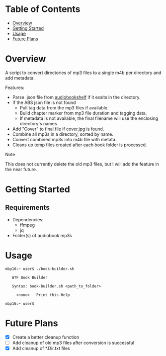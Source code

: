 # Table of Contents
- [Overview](#overview)
- [Getting Started](#getting-started)
- [Usage](#usage)
- [Future Plans](#future-plans)

# Overview
A script to convert directories of mp3 files to a single m4b per directory and add metadata.

Features:
- Parse .json file from [audiobookshelf](https://www.audiobookshelf.org) if it exsits in the directory.
- If the ABS json file is not found
  - Pull tag data from the mp3 files if available.
  - Build chapter marker from mp3 file duration and tagging data.
  - If metadata is not available, the final filename will use the enclosing directory's names
- Add "Cover" to final file if cover.jpg is found.
- Combine all mp3s in a directory, sorted by name.
- Convert combined mp3s into m4b file with metata.
- Cleans up temp files created after each book folder is processed.

> [!NOTE]
> This does not currently delete the old mp3 files, but I will add the feature in the near future.

# Getting Started

## Requirements
- Dependencies:
  - ffmpeg
  - jq
- Folder(s) of audiobook mp3s

# Usage
```shell
mbp16:~ user$ ./book-builder.sh

   WTF Book Builder

   Syntax: book-builder.sh <path_to_folder>

     <none>   Print this Help

mbp16:~ user$ 
```

# Future Plans
- [X] Create a better cleanup function
- [ ] Add cleanup of old mp3 files after conversion is successful
- [X] Add cleanup of *.Dir.txt files

